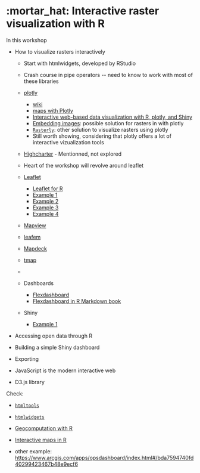 # :mortar_hat: Interactive raster visualization with R

In this workshop

- How to visualize rasters interactively
  - Start with htmlwidgets, developed by RStudio
  - Crash course in pipe operators -- need to know to work with most of these libraries
  - [plotly](https://plotly.com/r/)
    - [wiki](https://en.wikipedia.org/wiki/Plotly)
    - [maps with Plotly](https://plotly-r.com/maps.html)
    - [Interactive web-based data visualization with R, plotly, and Shiny](https://plotly-r.com/)
    - [Embedding images](https://plotly-r.com/embedding-images.html): possible solution for rasters in with plotly
    - [`Rasterly`](https://github.com/plotly/rasterly): other solution to visualize rasters using plotly
    - Still worth showing, considering that plotly offers a lot of interactive vizualization tools

  - [Highcharter](https://jkunst.com/highcharter/) - Mentionned, not explored

  - Heart of the workshop will revolve around leaflet
  - [Leaflet](https://leafletjs.com/)
    - [Leaflet for R](https://rstudio.github.io/leaflet/)
    - [Example 1](https://medium.com/civis-analytics/making-interactive-maps-of-public-data-in-r-d360c0e13f13)
    - [Example 2](https://hansenjohnson.org/post/interactive-maps-in-r/)
    - [Example 3](https://towardsdatascience.com/making-interactive-maps-in-r-with-less-than-15-lines-of-code-bfd81f587e12)
    - [Example 4](https://www.earthdatascience.org/courses/earth-analytics/spatial-data-r/make-interactive-maps-with-leaflet-r/)
  - [Mapview](https://r-spatial.github.io/mapview/)
  - [leafem](https://r-spatial.github.io/mapview/articles/articles/mapview_06-add.html)
  - [Mapdeck](https://github.com/SymbolixAU/mapdeck)
  - [tmap](https://cran.r-project.org/web/packages/tmap/vignettes/tmap-getstarted.html)
  -
  - Dashboards
    - [Flexdashboard](https://rmarkdown.rstudio.com/flexdashboard/)
    - [Flexdashboard in R Markdown book](https://bookdown.org/yihui/rmarkdown/dashboards.html)
  - Shiny
    - [Example 1](https://rviews.rstudio.com/2019/10/09/building-interactive-world-maps-in-shiny/)
- Accessing open data through R
- Building a simple Shiny dashboard
- Exporting



- JavaScript is the modern interactive web
- D3.js library


Check:

- [`htmltools`](https://CRAN.R-project.org/package=htmltools)
- [`htmlwidgets`](https://CRAN.R-project.org/package=htmlwidgets)
- [Geocomputation with R](https://geocompr.robinlovelace.net/adv-map.html)
- [Interactive maps in R](https://bhaskarvk.github.io/user2017.geodataviz/notebooks/03-Interactive-Maps.nb.html)


- other example: https://www.arcgis.com/apps/opsdashboard/index.html#/bda7594740fd40299423467b48e9ecf6
